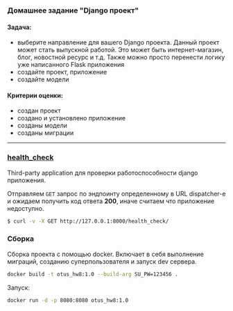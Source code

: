### Домашнее задание "Django проект"
#### Задача:
- выберите направление для вашего Django проекта. 
  Данный проект может стать выпускной работой. 
  Это может быть интернет-магазин, блог, новостной ресурс и т.д. 
  Также можно просто перенести логику уже написанного Flask приложения
- создайте проект, приложение
- создайте модели
#### Критерии оценки:
- создан проект
- создано и установлено приложение
- созданы модели
- созданы миграции
---
### [health_check](https://github.com/KristianOellegaard/django-health-check)
Third-party application для проверки работоспособности django приложения.

Отправляем `GET` запрос по эндпоинту определенному в URL dispatcher-е и ожидаем получить код ответа **200**, иначе считаем что приложение недоступно.
```bash
$ curl -v -X GET http://127.0.0.1:8000/health_check/
```
### Сборка
Сборка проекта c помощью docker. Включает в себя выполнение миграций, созданию суперпользователя и запуск dev сервера.
```bash 
docker build -t otus_hw8:1.0 --build-arg SU_PW=123456 .
```
Запуск:
```bash
docker run -d -p 8080:8080 otus_hw8:1.0
```
